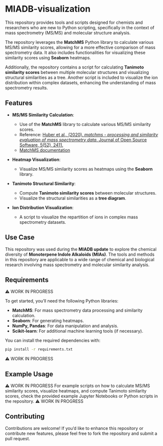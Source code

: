 # MIADB-visualization

This repository provides tools and scripts designed for chemists and researchers who are new to Python scripting, specifically in the context of mass spectrometry (MS/MS) and molecular structure analysis.

The repository leverages the **MatchMS** Python library to calculate various MS/MS similarity scores, allowing for a more effective comparison of mass spectrometry data. It also includes functionalities for visualizing these similarity scores using **Seaborn** heatmaps. 

Additionally, the repository contains a script for calculating **Tanimoto similarity scores** between multiple molecular structures and visualizing structural similarities as a tree. Another script is included to visualize the ion distribution within complex datasets, enhancing the understanding of mass spectrometry results.

## Features

- **MS/MS Similarity Calculation**: 
  - Use of the **MatchMS** library to calculate various MS/MS similarity scores. 
  - Reference: [Huber et al., (2020). *matchms - processing and similarity evaluation of mass spectrometry data*. Journal of Open Source Software, 5(52), 2411.](https://doi.org/10.21105/joss.02411)
  - [MatchMS documentation](https://matchms.readthedocs.io/en/latest/)

- **Heatmap Visualization**: 
  - Visualize MS/MS similarity scores as heatmaps using the **Seaborn** library.

- **Tanimoto Structural Similarity**: 
  - Compute **Tanimoto similarity scores** between molecular structures.
  - Visualize the structural similarities as a **tree diagram**.

- **Ion Distribution Visualization**:
  - A script to visualize the repartition of ions in complex mass spectrometry datasets.

## Use Case

This repository was used during the **MIADB update** to explore the chemical diversity of **Monoterpene Indole Alkaloids (MIAs)**. The tools and methods in this repository are applicable to a wide range of chemical and biological research involving mass spectrometry and molecular similarity analysis.

## Requirements

⚠️ WORK IN PROGRESS

To get started, you’ll need the following Python libraries:
- **MatchMS**: For mass spectrometry data processing and similarity calculation.
- **Seaborn**: For generating heatmaps.
- **NumPy, Pandas**: For data manipulation and analysis.
- **Scikit-learn**: For additional machine learning tools (if necessary).

You can install the required dependencies with:

```bash
pip install -r requirements.txt
```

⚠️ WORK IN PROGRESS

## Example Usage

⚠️ WORK IN PROGRESS
For example scripts on how to calculate MS/MS similarity scores, visualize heatmaps, and compute Tanimoto similarity scores, check the provided example Jupyter Notebooks or Python scripts in the repository.
⚠️ WORK IN PROGRESS

## Contributing

Contributions are welcome! If you’d like to enhance this repository or contribute new features, please feel free to fork the repository and submit a pull request.
